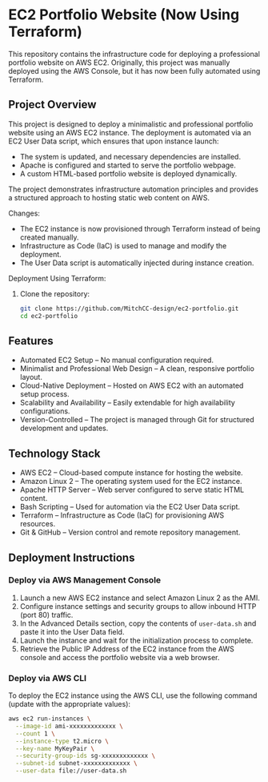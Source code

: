 # EC2 Portfolio Website (Now Using Terraform)

This repository contains the infrastructure code for deploying a professional portfolio website on AWS EC2. Originally, this project was manually deployed using the AWS Console, but it has now been fully automated using Terraform.


## Project Overview  

This project is designed to deploy a minimalistic and professional portfolio website using an AWS EC2 instance. The deployment is automated via an EC2 User Data script, which ensures that upon instance launch:
- The system is updated, and necessary dependencies are installed.
- Apache is configured and started to serve the portfolio webpage.
- A custom HTML-based portfolio website is deployed dynamically.

The project demonstrates infrastructure automation principles and provides a structured approach to hosting static web content on AWS.

Changes:
- The EC2 instance is now provisioned through Terraform instead of being created manually.
- Infrastructure as Code (IaC) is used to manage and modify the deployment.
- The User Data script is automatically injected during instance creation.

Deployment Using Terraform:
1. Clone the repository:
   ```bash
   git clone https://github.com/MitchCC-design/ec2-portfolio.git
   cd ec2-portfolio

## Features  

- Automated EC2 Setup – No manual configuration required.  
- Minimalist and Professional Web Design – A clean, responsive portfolio layout.  
- Cloud-Native Deployment – Hosted on AWS EC2 with an automated setup process.  
- Scalability and Availability – Easily extendable for high availability configurations.  
- Version-Controlled – The project is managed through Git for structured development and updates.  

## Technology Stack  

- AWS EC2 – Cloud-based compute instance for hosting the website.  
- Amazon Linux 2 – The operating system used for the EC2 instance.  
- Apache HTTP Server – Web server configured to serve static HTML content.  
- Bash Scripting – Used for automation via the EC2 User Data script.  
- Terraform – Infrastructure as Code (IaC) for provisioning AWS resources.  
- Git & GitHub – Version control and remote repository management.  

## Deployment Instructions  

### Deploy via AWS Management Console 

1. Launch a new AWS EC2 instance and select Amazon Linux 2 as the AMI.  
2. Configure instance settings and security groups to allow inbound HTTP (port 80) traffic.  
3. In the Advanced Details section, copy the contents of `user-data.sh` and paste it into the User Data field.  
4. Launch the instance and wait for the initialization process to complete.  
5. Retrieve the Public IP Address of the EC2 instance from the AWS console and access the portfolio website via a web browser.  

### Deploy via AWS CLI 

To deploy the EC2 instance using the AWS CLI, use the following command (update with the appropriate values):  

```bash
aws ec2 run-instances \
  --image-id ami-xxxxxxxxxxxxx \
  --count 1 \
  --instance-type t2.micro \
  --key-name MyKeyPair \
  --security-group-ids sg-xxxxxxxxxxxxx \
  --subnet-id subnet-xxxxxxxxxxxxx \
  --user-data file://user-data.sh
